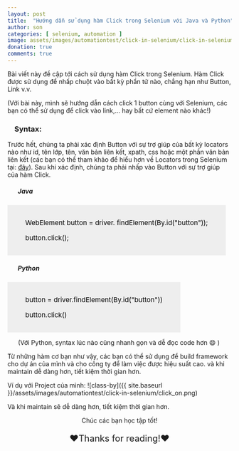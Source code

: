 ```yaml
---
layout: post
title:  "Hướng dẫn sử dụng hàm Click trong Selenium với Java và Python"
author: son
categories: [ selenium, automation ]
image: assets/images/automationtest/click-in-selenium/click-in-selenium.png
donation: true
comments: true
---
```


Bài viết này đề cập tới cách sử dụng hàm Click trong Selenium. Hàm Click được sử dụng để nhấp chuột vào bất kỳ phần tử nào, chẳng hạn như Button, Link v.v.

(Với bài này, mình sẽ hướng dẫn cách click 1 button cùng với Selenium, các bạn có thể sử dụng để click vào link,... hay bất cứ element nào khác!)

### &nbsp;&nbsp;&nbsp; Syntax:

Trước hết, chúng ta phải xác định Button với sự trợ giúp của bất kỳ locators nào như id, tên lớp, tên, văn bản liên kết, xpath, css hoặc một phần văn bản liên kết (các bạn có thể tham khảo để hiểu hơn về Locators trong Selenium tại: <a href="https://seniorautomationtest.com/locators-in-selenium/">đây</a>).
Sau khi xác định, chúng ta phải nhấp vào Button với sự trợ giúp của hàm Click.

##### &nbsp;&nbsp;&nbsp;&nbsp;&nbsp;&nbsp; Java
<div class="myDiv" style="color:black; display: table; background-color:rgb(238,238,238);text-align: left;padding:15px 40px;">
  <p style="font-size:15px;"> WebElement button = driver. findElement(By.id("button"));</p>
  <p style="font-size:15px;"> button.click();</p>
</div>

##### &nbsp;&nbsp;&nbsp;&nbsp;&nbsp;&nbsp; Python

<div class="myDiv" style="color:black; display: table; background-color:rgb(238,238,238);text-align: left;padding:15px 40px;">
  <p style="font-size:15px;"> button = driver.findElement(By.id("button"))</p>
  <p style="font-size:15px;"> button.click()</p>
</div>

&nbsp;&nbsp;&nbsp;&nbsp;&nbsp;&nbsp;(Với Python, syntax lúc nào cũng nhanh gọn và dễ đọc code hơn 😄 )

Từ những hàm cơ bạn như vậy, các bạn có thể sử dụng để build framework cho dự án của mình và cho công ty để làm việc được hiệu suất cao. và khi maintain dễ dàng hơn, tiết kiệm thời gian hơn.

Ví dụ với Project của mình:
![class-by]({{ site.baseurl }}/assets/images/automationtest/click-in-selenium/click_on.png)

Và khi maintain sẽ dễ dàng hơn, tiết kiệm thời gian hơn.


<div>
    <p style=" text-align: center; ">Chúc các bạn học tập tốt!</p>
    <p style=" text-align: center; font-size: 20px; ">❤️Thanks for reading!❤️</p>
</div>
